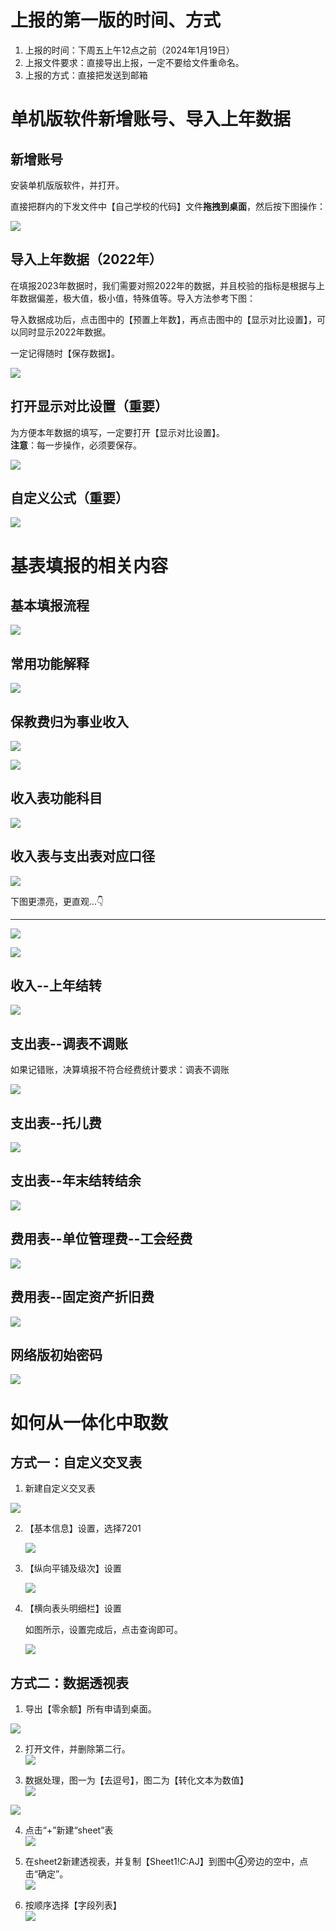 # 上报的第一版的时间、方式

1.  上报的时间：下周五上午12点之前（2024年1月19日）
2.  上报文件要求：直接导出上报，一定不要给文件重命名。
3.  上报的方式：直接把发送到邮箱

# 单机版软件新增账号、导入上年数据

## 新增账号

安装单机版版软件，并打开。

直接把群内的下发文件中【自己学校的代码】文件**拖拽到桌面**，然后按下图操作：

![](https://pic.ansing.top/images/2/2024/01/10/qqeci0-2.png)

## 导入上年数据（2022年）

在填报2023年数据时，我们需要对照2022年的数据，并且校验的指标是根据与上年数据偏差，极大值，极小值，特殊值等。导入方法参考下图：

导入数据成功后，点击图中的【预置上年数】，再点击图中的【显示对比设置】，可以同时显示2022年数据。

一定记得随时【保存数据】。

![](https://pic.ansing.top/images/2/2024/01/10/qqsei5-2.png)

## 打开显示对比设置（重要）

为方便本年数据的填写，一定要打开【显示对比设置】。  
**注意**：每一步操作，必须要保存。

![](https://pic.ansing.top/images/2/2024/01/12/dq8bkg-2.png)

## 自定义公式（重要）

![](https://pic.ansing.top/images/2/2024/01/10/yum88p-2.png)

# 基表填报的相关内容

## 基本填报流程

![](https://pic.ansing.top/images/2/2024/01/10/ytl7ui-2.png)

## 常用功能解释

![](https://pic.ansing.top/images/2/2024/01/10/yvwz5c-2.png)

## 保教费归为事业收入

![](https://pic.ansing.top/images/2/2024/01/10/qjsw6f-2.png)

![](https://pic.ansing.top/images/2/2024/01/11/glti82-2.png)

## 收入表功能科目

![](https://pic.ansing.top/images/2/2024/01/10/qmkfww-2.png)

## 收入表与支出表对应口径

![](https://pic.ansing.top/images/2/2024/01/10/qmslmw-2.png)

下图更漂亮，更直观...👇

* * *

![](https://pic.ansing.top/images/2/2024/01/10/qvnbof-2.png)

![](https://pic.ansing.top/images/2/2024/01/10/qxax9f-2.png)

## 收入--上年结转

![](https://pic.ansing.top/images/2/2024/01/11/gkvogj-2.png)

## 支出表--调表不调账

如果记错账，决算填报不符合经费统计要求：调表不调账

![](https://pic.ansing.top/images/2/2024/01/11/goeuya-2.png)

## 支出表--托儿费

![](https://pic.ansing.top/images/2/2024/01/11/gr6o6h-2.png)

## 支出表--年末结转结余

![](https://pic.ansing.top/images/2/2024/01/11/gu40q3-2.png)

## 费用表--单位管理费--工会经费

![](https://pic.ansing.top/images/2/2024/01/11/gvb5i4-2.png)

## 费用表--固定资产折旧费

![](https://pic.ansing.top/images/2/2024/01/11/gvlmqg-2.png)

## 网络版初始密码

![](https://pic.ansing.top/images/2/2024/01/11/fi2i9p-2.png)

# 如何从一体化中取数

## 方式一：自定义交叉表

1.  新建自定义交叉表

![](https://pic.ansing.top/images/2/2024/01/12/du037e-2.png)

2.  【基本信息】设置，选择7201
    
    ![](https://pic.ansing.top/images/2/2024/01/12/dv5ywc-2.png)
    
3.  【纵向平铺及级次】设置
    
    ![](https://pic.ansing.top/images/2/2024/01/12/dw4n10-2.png)
    
4.  【横向表头明细栏】设置
    
    如图所示，设置完成后，点击查询即可。
    
    ![](https://pic.ansing.top/images/2/2024/01/12/dw9byi-2.png)
    

## 方式二：数据透视表

1.  导出【零余额】所有申请到桌面。

![](https://pic.ansing.top/images/2/2024/01/12/dxlnrg-2.png)

2.  打开文件，并删除第二行。  
    ![](https://pic.ansing.top/images/2/2024/01/12/dzf9mh-2.png)
    
3.  数据处理，图一为【去逗号】，图二为【转化文本为数值】  
    ![](https://pic.ansing.top/images/2/2024/01/12/f1xay7-2.png)
    

![](https://pic.ansing.top/images/2/2024/01/12/f31xkx-2.png)

4.  点击“+”新建“sheet”表  
    ![](https://pic.ansing.top/images/2/2024/01/12/e0abe8-2.png)
    
5.  在sheet2新建透视表，并复制【Sheet1!$C:$AJ】到图中④旁边的空中，点击“确定”。  
    ![](https://pic.ansing.top/images/2/2024/01/12/e3g408-2.png)
    
6.  按顺序选择【字段列表】  
    ![](https://pic.ansing.top/images/2/2024/01/12/f4viqr-2.png)